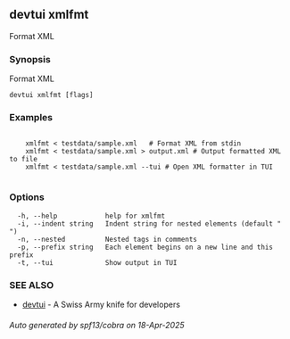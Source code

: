 ## devtui xmlfmt

Format XML

### Synopsis

Format XML

```
devtui xmlfmt [flags]
```

### Examples

```

	xmlfmt < testdata/sample.xml   # Format XML from stdin
	xmlfmt < testdata/sample.xml > output.xml # Output formatted XML to file
	xmlfmt < testdata/sample.xml --tui # Open XML formatter in TUI
	
```

### Options

```
  -h, --help            help for xmlfmt
  -i, --indent string   Indent string for nested elements (default "  ")
  -n, --nested          Nested tags in comments
  -p, --prefix string   Each element begins on a new line and this prefix
  -t, --tui             Show output in TUI
```

### SEE ALSO

* [devtui](devtui.md)	 - A Swiss Army knife for developers

###### Auto generated by spf13/cobra on 18-Apr-2025
